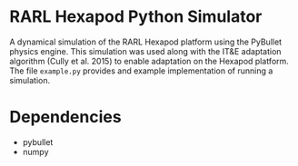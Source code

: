 # RARL Hexapod Python Simulator

A dynamical simulation of the RARL Hexapod platform using the PyBullet physics engine. This simulation was used along with the IT&E adaptation algorithm (Cully et al. 2015) to enable adaptation on the Hexapod platform. The file `example.py` provides and example implementation of running a simulation.

# Dependencies
- pybullet
- numpy